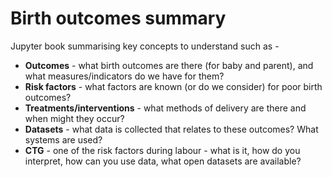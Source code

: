 # Birth outcomes summary
Jupyter book summarising key concepts to understand such as -
* **Outcomes** - what birth outcomes are there (for baby and parent), and what measures/indicators do we have for them?
* **Risk factors** - what factors are known (or do we consider) for poor birth outcomes?
* **Treatments/interventions** - what methods of delivery are there and when might they occur?
* **Datasets** - what data is collected that relates to these outcomes? What systems are used?
* **CTG** - one of the risk factors during labour - what is it, how do you interpret, how can you use data, what open datasets are available?
